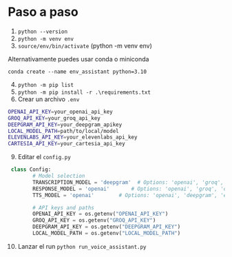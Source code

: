 # Paso a paso
1. `python --version`
2. `python -m venv env`
3. `source/env/bin/activate` (python -m venv env)

Alternativamente puedes usar conda o miniconda

`conda create --name env_assistant python=3.10`

4. `python -m pip list`
5. `python -m pip install -r .\requirements.txt`
6. Crear un archivo `.env`

```bash
OPENAI_API_KEY=your_openai_api_key
GROQ_API_KEY=your_groq_api_key
DEEPGRAM_API_KEY=your_deepgram_apikey
LOCAL_MODEL_PATH=path/to/local/model
ELEVENLABS_API_KEY=your_elevenlabs_api_key
CARTESIA_API_KEY=your_cartesia_api_key
```

9. Editar el `config.py`

```python
 class Config:
        # Model selection
        TRANSCRIPTION_MODEL = 'deepgram'  # Options: 'openai', 'groq', 'deepgram', 'fastwhisperapi' 'local'
        RESPONSE_MODEL = 'openai'       # Options: 'openai', 'groq', 'ollama', 'local'
        TTS_MODEL = 'openai'        # Options: 'openai', 'deepgram', 'elevenlabs', 'local', 'melotts'

        # API keys and paths
        OPENAI_API_KEY = os.getenv("OPENAI_API_KEY")
        GROQ_API_KEY = os.getenv("GROQ_API_KEY")
        DEEPGRAM_API_KEY = os.getenv("DEEPGRAM_API_KEY")
        LOCAL_MODEL_PATH = os.getenv("LOCAL_MODEL_PATH")
```

10. Lanzar el run  `python run_voice_assistant.py`